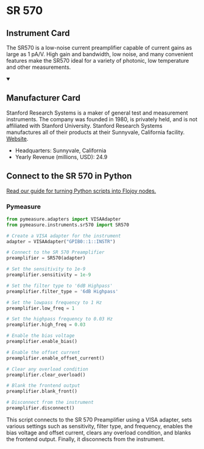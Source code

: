 
# SR 570

## Instrument Card

The SR570 is a low-noise current preamplifier capable of current gains as large as 1 pA/V. High gain and bandwidth, low noise, and many convenient features make the SR570 ideal for a variety of photonic, low temperature and other measurements.

<details open>
<summary><h2>Manufacturer Card</h2></summary>
Stanford Research Systems is a maker of general test and measurement instruments. The company was founded in 1980, is privately held, and is not affiliated with Stanford University. Stanford Research Systems manufactures all of their products at their Sunnyvale, California facility. <a href=https://www.thinksrs.com/index.html>Website</a>.

<ul>
  <li>Headquarters: Sunnyvale, California</li>
  <li>Yearly Revenue (millions, USD): 24.9</li>
</ul>
</details>

## Connect to the SR 570 in Python

[Read our guide for turning Python scripts into Flojoy nodes.](https://docs.flojoy.ai/custom-nodes/creating-custom-node/)


### Pymeasure


```python
from pymeasure.adapters import VISAAdapter
from pymeasure.instruments.sr570 import SR570

# Create a VISA adapter for the instrument
adapter = VISAAdapter("GPIB0::1::INSTR")

# Connect to the SR 570 Preamplifier
preamplifier = SR570(adapter)

# Set the sensitivity to 1e-9
preamplifier.sensitivity = 1e-9

# Set the filter type to '6dB Highpass'
preamplifier.filter_type = '6dB Highpass'

# Set the lowpass frequency to 1 Hz
preamplifier.low_freq = 1

# Set the highpass frequency to 0.03 Hz
preamplifier.high_freq = 0.03

# Enable the bias voltage
preamplifier.enable_bias()

# Enable the offset current
preamplifier.enable_offset_current()

# Clear any overload condition
preamplifier.clear_overload()

# Blank the frontend output
preamplifier.blank_front()

# Disconnect from the instrument
preamplifier.disconnect()
```

This script connects to the SR 570 Preamplifier using a VISA adapter, sets various settings such as sensitivity, filter type, and frequency, enables the bias voltage and offset current, clears any overload condition, and blanks the frontend output. Finally, it disconnects from the instrument.

